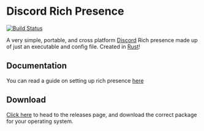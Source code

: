 # Discord Rich Presence

[![Build Status](https://travis-ci.org/Kelwing/DiscordRichPresence.svg?branch=master)](https://travis-ci.org/Kelwing/DiscordRichPresence)

A very simple, portable, and cross platform [Discord](https://discordapp.com) Rich presence made up of just an executable and config file.
Created in [Rust](https://www.rust-lang.org)!

## Documentation

You can read a guide on setting up rich presence [here](docs/index.md)

## Download

[Click here](https://github.com/Kelwing/DiscordRichPresence/releases) to head to the releases page, and download the correct package for your operating system.